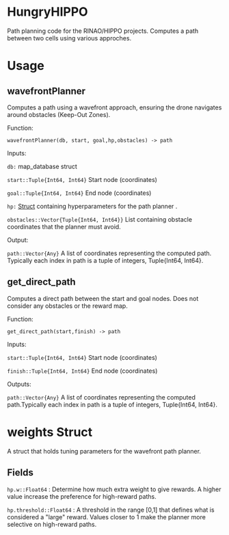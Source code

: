 # HungryHIPPO

Path planning code for the RINAO/HIPPO projects. Computes a path between two cells using various approches.

# Usage

## wavefrontPlanner
Computes a path using a wavefront approach, ensuring the drone navigates around obstacles (Keep-Out Zones).

Function:

`wavefrontPlanner(db, start, goal,hp,obstacles) -> path`

Inputs:

`db:` map_database struct

`start::Tuple{Int64, Int64}` Start node (coordinates) 

`goal::Tuple{Int64, Int64}` End node (coordinates)

`hp:` [Struct](#hp-struct) containing hyperparameters for the path planner .

`obstacles::Vector{Tuple{Int64, Int64}}` List containing obstacle coordinates that the planner must avoid.

Output:

`path::Vector{Any}` A list of coordinates representing the computed path. Typically each index in path is a tuple of integers, Tuple{Int64, Int64}.


## get_direct_path
Computes a direct path between the start and goal nodes. Does not consider any obstacles or the reward map.

Function:

`get_direct_path(start,finish) -> path`

Inputs:

`start::Tuple{Int64, Int64}` Start node (coordinates) 

`finish::Tuple{Int64, Int64}` End node (coordinates)

Outputs:

`path::Vector{Any}` A list of coordinates representing the computed path.Typically each index in path is a tuple of integers, Tuple{Int64, Int64}.

# weights Struct

A struct that holds tuning parameters for the wavefront path planner.

## Fields

`hp.w::Float64` : Determine how much extra weight to give rewards. A higher value increase the preference for high-reward paths.

`hp.threshold::Float64` : A threshold in the range [0,1] that defines what is considered a "large" reward. Values closer to 1 make the planner more selective on high-reward paths.
